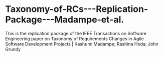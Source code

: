 # Taxonomy-of-RCs---Replication-Package---Madampe-et-al.
This is the replication package of the IEEE Transactions on Software Engineering paper on Taxonomy of Requirements Changes in Agile Software Development Projects | Kashumi Madampe; Rashina Hoda; John Grundy
